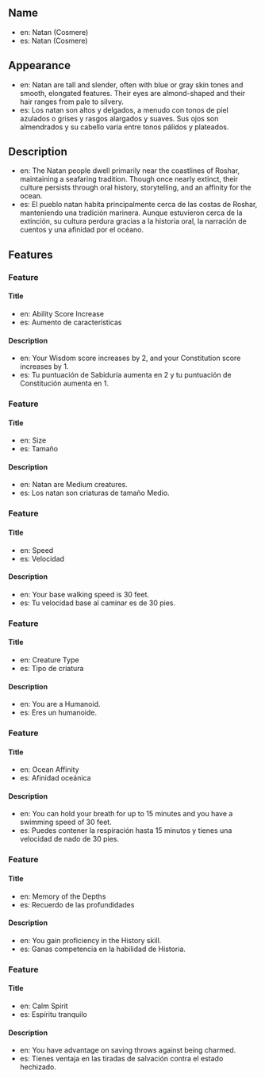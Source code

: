 ## Name

- en: Natan (Cosmere)
- es: Natan (Cosmere)

## Appearance

- en: Natan are tall and slender, often with blue or gray skin tones and smooth, elongated features. Their eyes are almond-shaped and their hair ranges from pale to silvery.
- es: Los natan son altos y delgados, a menudo con tonos de piel azulados o grises y rasgos alargados y suaves. Sus ojos son almendrados y su cabello varía entre tonos pálidos y plateados.

## Description

- en: The Natan people dwell primarily near the coastlines of Roshar, maintaining a seafaring tradition. Though once nearly extinct, their culture persists through oral history, storytelling, and an affinity for the ocean.
- es: El pueblo natan habita principalmente cerca de las costas de Roshar, manteniendo una tradición marinera. Aunque estuvieron cerca de la extinción, su cultura perdura gracias a la historia oral, la narración de cuentos y una afinidad por el océano.

## Features

### Feature

#### Title

- en: Ability Score Increase
- es: Aumento de características

#### Description

- en: Your Wisdom score increases by 2, and your Constitution score increases by 1.
- es: Tu puntuación de Sabiduría aumenta en 2 y tu puntuación de Constitución aumenta en 1.

### Feature

#### Title

- en: Size
- es: Tamaño

#### Description

- en: Natan are Medium creatures.
- es: Los natan son criaturas de tamaño Medio.

### Feature

#### Title

- en: Speed
- es: Velocidad

#### Description

- en: Your base walking speed is 30 feet.
- es: Tu velocidad base al caminar es de 30 pies.

### Feature

#### Title

- en: Creature Type
- es: Tipo de criatura

#### Description

- en: You are a Humanoid.
- es: Eres un humanoide.

### Feature

#### Title

- en: Ocean Affinity
- es: Afinidad oceánica

#### Description

- en: You can hold your breath for up to 15 minutes and you have a swimming speed of 30 feet.
- es: Puedes contener la respiración hasta 15 minutos y tienes una velocidad de nado de 30 pies.

### Feature

#### Title

- en: Memory of the Depths
- es: Recuerdo de las profundidades

#### Description

- en: You gain proficiency in the History skill.
- es: Ganas competencia en la habilidad de Historia.

### Feature

#### Title

- en: Calm Spirit
- es: Espíritu tranquilo

#### Description

- en: You have advantage on saving throws against being charmed.
- es: Tienes ventaja en las tiradas de salvación contra el estado hechizado.
